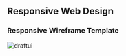 ## Responsive Web Design

### Responsive Wireframe Template

![draftui](https://user-images.githubusercontent.com/48885389/126644173-f5c91f04-2466-48ea-afa4-bb1aca29ca40.png)

